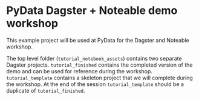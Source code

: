 # PyData Dagster + Noteable demo workshop

This example project will be used at PyData for the Dagster and Noteable workshop.

The top level folder (`tutorial_notebook_assets`) contains two separate Dagster projects. `tutorial_finished` contains the completed version of the demo and can be used for reference during the workshop. `tutorial_template` contains a skeleton project that we will complete during the workshop. At the end of the session `tutorial_template` should be a duplicate of `tutorial_finished`.
